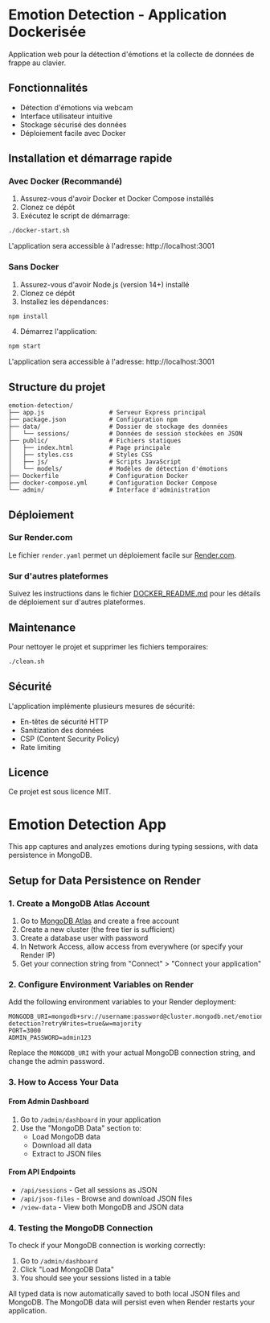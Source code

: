# Emotion Detection - Application Dockerisée

Application web pour la détection d'émotions et la collecte de données de frappe au clavier.

## Fonctionnalités

- Détection d'émotions via webcam
- Interface utilisateur intuitive
- Stockage sécurisé des données
- Déploiement facile avec Docker

## Installation et démarrage rapide

### Avec Docker (Recommandé)

1. Assurez-vous d'avoir Docker et Docker Compose installés
2. Clonez ce dépôt
3. Exécutez le script de démarrage:

```bash
./docker-start.sh
```

L'application sera accessible à l'adresse: http://localhost:3001

### Sans Docker

1. Assurez-vous d'avoir Node.js (version 14+) installé
2. Clonez ce dépôt
3. Installez les dépendances:

```bash
npm install
```

4. Démarrez l'application:

```bash
npm start
```

L'application sera accessible à l'adresse: http://localhost:3001

## Structure du projet

```
emotion-detection/
├── app.js                  # Serveur Express principal
├── package.json            # Configuration npm
├── data/                   # Dossier de stockage des données
│   └── sessions/           # Données de session stockées en JSON
├── public/                 # Fichiers statiques
│   ├── index.html          # Page principale
│   ├── styles.css          # Styles CSS
│   ├── js/                 # Scripts JavaScript 
│   └── models/             # Modèles de détection d'émotions
├── Dockerfile              # Configuration Docker
├── docker-compose.yml      # Configuration Docker Compose
└── admin/                  # Interface d'administration
```

## Déploiement

### Sur Render.com

Le fichier `render.yaml` permet un déploiement facile sur [Render.com](https://render.com).

### Sur d'autres plateformes

Suivez les instructions dans le fichier [DOCKER_README.md](DOCKER_README.md) pour les détails de déploiement sur d'autres plateformes.

## Maintenance

Pour nettoyer le projet et supprimer les fichiers temporaires:

```bash
./clean.sh
```

## Sécurité

L'application implémente plusieurs mesures de sécurité:
- En-têtes de sécurité HTTP
- Sanitization des données
- CSP (Content Security Policy)
- Rate limiting

## Licence

Ce projet est sous licence MIT.

# Emotion Detection App

This app captures and analyzes emotions during typing sessions, with data persistence in MongoDB.

## Setup for Data Persistence on Render

### 1. Create a MongoDB Atlas Account
1. Go to [MongoDB Atlas](https://www.mongodb.com/cloud/atlas) and create a free account
2. Create a new cluster (the free tier is sufficient)
3. Create a database user with password
4. In Network Access, allow access from everywhere (or specify your Render IP)
5. Get your connection string from "Connect" > "Connect your application"

### 2. Configure Environment Variables on Render
Add the following environment variables to your Render deployment:

```
MONGODB_URI=mongodb+srv://username:password@cluster.mongodb.net/emotion-detection?retryWrites=true&w=majority
PORT=3000
ADMIN_PASSWORD=admin123
```

Replace the `MONGODB_URI` with your actual MongoDB connection string, and change the admin password.

### 3. How to Access Your Data

#### From Admin Dashboard
1. Go to `/admin/dashboard` in your application
2. Use the "MongoDB Data" section to:
   - Load MongoDB data
   - Download all data
   - Extract to JSON files

#### From API Endpoints
- `/api/sessions` - Get all sessions as JSON
- `/api/json-files` - Browse and download JSON files
- `/view-data` - View both MongoDB and JSON data

### 4. Testing the MongoDB Connection

To check if your MongoDB connection is working correctly:
1. Go to `/admin/dashboard`
2. Click "Load MongoDB Data"
3. You should see your sessions listed in a table

All typed data is now automatically saved to both local JSON files and MongoDB. The MongoDB data will persist even when Render restarts your application. 